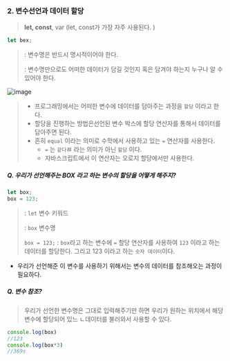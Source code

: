 ### 2. 변수선언과 데이터 할당

> **let, const**, var (let, const가 가장 자주 사용된다. )

```javascript
let bex;
```

> : 변수명은 반드시 명시적이어야 한다. 
>
> : 변수명만으로도 어떠한 데이터가 담길 것인지 혹은 담겨야 하는지 누구나 알 수 있어야 한다. 

![image](https://github.com/oiosu/JavaScript-TIL/assets/99783474/ecac8cbd-0634-43c7-a4bf-a333c4fe2d4e)


> * 프로그래밍에서는 어떠한 변수에 데이터를 담아주는 과정을 `할당` 이라고 한다. 
> * 할당을 진행하는 방법은선언된 변수 박스에 할당 연산자를 통해서 데이터를 담아주면 된다. 
> * 흔히 `equal` 이라는 의미로 수학에서 사용하고 있는 `=` 연산자를 사용한다. 
>   * `=` 는 `같다`ㅀ 라는 의미가 아닌 `할당` 이다. 
>   * 자바스크립트에서 이 연산자는 오로지 할당에서만 사용한다.  



##### Q. 우리가 선언해주는 BOX 라고 하는 변수의 할당을 어떻게 해주지? 

```javascript
let box;
box = 123;
```

> : `let`  변수 키워드 
>
> : `box` 변수명 
>
> `box = 123;` : `box`라고 하는 변수에 `=` 할당 연산자를 사용하여 `123` 이라고 하는 데이터를 할당한다. 그리고 123 이라고 하는 `숫자 데이터`이다. 

* 우리가 선언해준 이 변수를 사용하기 위해서는 변수의 데이터를 참조해오는 과정이 필요하다. 

##### Q.  변수 참조? 

> 우리가 선언한 변수명은 그대로 입력해주기만 하면 우리가 원하는 위치에서 해당 변수에 할당되어 있느 ㄴ데이터를 불러와서 사용할 수 있다. 

```javascript
console.log(box) 
//123
console.log(box*3)
//369s
```

